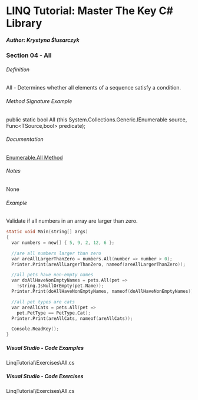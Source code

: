 # LINQ Tutorial: Master The Key C# Library

##### Author: Krystyna Ślusarczyk

### Section 04 - All

###### Definition
All - Determines whether all elements of a sequence satisfy a condition.

###### Method Signature Example
public static bool All<TSource> (this System.Collections.Generic.IEnumerable<TSource> source, Func<TSource,bool> predicate);

###### Documentation
[Enumerable.All<TSource> Method](https://learn.microsoft.com/en-us/dotnet/api/system.linq.enumerable.all)

###### Notes
None

###### Example
Validate if all numbers in an array are larger than zero.

```c
static void Main(string[] args)
{
  var numbers = new[] { 5, 9, 2, 12, 6 };

  //are all numbers larger than zero
  var areAllLargerThanZero = numbers.All(number => number > 0);
  Printer.Print(areAllLargerThanZero, nameof(areAllLargerThanZero));

  //all pets have non-empty names
  var doAllHaveNonEmptyNames = pets.All(pet =>
    !string.IsNullOrEmpty(pet.Name));
  Printer.Print(doAllHaveNonEmptyNames, nameof(doAllHaveNonEmptyNames));

  //all pet types are cats
  var areAllCats = pets.All(pet =>
    pet.PetType == PetType.Cat);
  Printer.Print(areAllCats, nameof(areAllCats));

  Console.ReadKey();
}
```

##### Visual Studio - Code Examples

LinqTutorial\Exercises\All.cs

##### Visual Studio - Code Exercises

LinqTutorial\Exercises\All.cs
